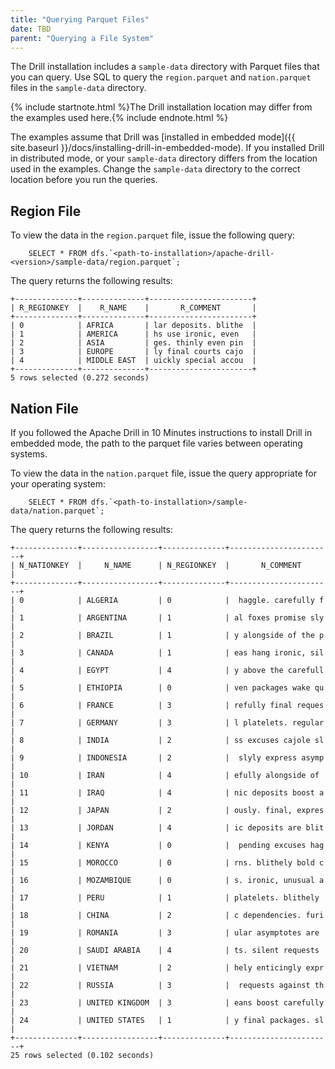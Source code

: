 ```yaml
---
title: "Querying Parquet Files"
date: TBD 
parent: "Querying a File System"
---
```


The Drill installation includes a `sample-data` directory with Parquet files
that you can query. Use SQL to query the `region.parquet` and
`nation.parquet` files in the `sample-data` directory.

{% include startnote.html %}The Drill installation location may differ from the examples used here.{% include endnote.html %} 

The examples assume that Drill was [installed in embedded mode]({{ site.baseurl }}/docs/installing-drill-in-embedded-mode). If you installed Drill in distributed mode, or your `sample-data` directory differs from the location used in the examples. Change the `sample-data` directory to the correct location before you run the queries.

## Region File

To view the data in the `region.parquet` file, issue the following query:

        SELECT * FROM dfs.`<path-to-installation>/apache-drill-<version>/sample-data/region.parquet`;

The query returns the following results:

    +--------------+--------------+-----------------------+
    | R_REGIONKEY  |    R_NAME    |       R_COMMENT       |
    +--------------+--------------+-----------------------+
    | 0            | AFRICA       | lar deposits. blithe  |
    | 1            | AMERICA      | hs use ironic, even   |
    | 2            | ASIA         | ges. thinly even pin  |
    | 3            | EUROPE       | ly final courts cajo  |
    | 4            | MIDDLE EAST  | uickly special accou  |
    +--------------+--------------+-----------------------+
    5 rows selected (0.272 seconds)

## Nation File

If you followed the Apache Drill in 10 Minutes instructions to install Drill
in embedded mode, the path to the parquet file varies between operating
systems.

To view the data in the `nation.parquet` file, issue the query appropriate for
your operating system:

        SELECT * FROM dfs.`<path-to-installation>/sample-data/nation.parquet`;

The query returns the following results:

    +--------------+-----------------+--------------+-----------------------+
    | N_NATIONKEY  |     N_NAME      | N_REGIONKEY  |       N_COMMENT       |
    +--------------+-----------------+--------------+-----------------------+
    | 0            | ALGERIA         | 0            |  haggle. carefully f  |
    | 1            | ARGENTINA       | 1            | al foxes promise sly  |
    | 2            | BRAZIL          | 1            | y alongside of the p  |
    | 3            | CANADA          | 1            | eas hang ironic, sil  |
    | 4            | EGYPT           | 4            | y above the carefull  |
    | 5            | ETHIOPIA        | 0            | ven packages wake qu  |
    | 6            | FRANCE          | 3            | refully final reques  |
    | 7            | GERMANY         | 3            | l platelets. regular  |
    | 8            | INDIA           | 2            | ss excuses cajole sl  |
    | 9            | INDONESIA       | 2            |  slyly express asymp  |
    | 10           | IRAN            | 4            | efully alongside of   |
    | 11           | IRAQ            | 4            | nic deposits boost a  |
    | 12           | JAPAN           | 2            | ously. final, expres  |
    | 13           | JORDAN          | 4            | ic deposits are blit  |
    | 14           | KENYA           | 0            |  pending excuses hag  |
    | 15           | MOROCCO         | 0            | rns. blithely bold c  |
    | 16           | MOZAMBIQUE      | 0            | s. ironic, unusual a  |
    | 17           | PERU            | 1            | platelets. blithely   |
    | 18           | CHINA           | 2            | c dependencies. furi  |
    | 19           | ROMANIA         | 3            | ular asymptotes are   |
    | 20           | SAUDI ARABIA    | 4            | ts. silent requests   |
    | 21           | VIETNAM         | 2            | hely enticingly expr  |
    | 22           | RUSSIA          | 3            |  requests against th  |
    | 23           | UNITED KINGDOM  | 3            | eans boost carefully  |
    | 24           | UNITED STATES   | 1            | y final packages. sl  |
    +--------------+-----------------+--------------+-----------------------+
    25 rows selected (0.102 seconds)
